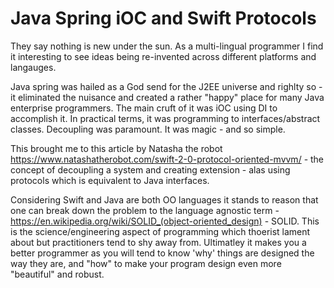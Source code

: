 # Java Spring iOC and Swift Protocols

They say nothing is new under the sun. As a multi-lingual programmer I find it interesting to see ideas being re-invented across different platforms and langauges. 

Java spring was hailed as a God send for the J2EE universe and righlty so  - it eliminated the nuisance and created a rather "happy" place for many Java enterprise programmers. The main cruft of it was iOC using DI to accomplish it. In practical terms, it was programming to interfaces/abstract classes. Decoupling was paramount. It was magic - and so simple.

This brought me to this article by Natasha the robot https://www.natashatherobot.com/swift-2-0-protocol-oriented-mvvm/ - the concept of decoupling a system and creating extension - alas using protocols which is equivalent to Java interfaces.

Considering Swift and Java are both OO languages it stands to reason that one can break down the problem to the language agnostic term - https://en.wikipedia.org/wiki/SOLID_(object-oriented_design) - SOLID. This is the science/engineering aspect of programming which thoerist lament about but practitioners tend to shy away from. Ultimatley it makes you a better programmer as you will tend to know 'why' things are designed the way they are, and "how" to make your program design even more "beautiful" and robust. 

